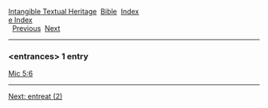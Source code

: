 [Intangible Textual Heritage](../../index)  [Bible](../index) 
[Index](index)   
[e Index](_e_)  
  [Previous](c03768)  [Next](c03770) 

------------------------------------------------------------------------

### &lt;entrances&gt; 1 entry

[Mic 5:6](../kjv/mic005.htm#006)  

------------------------------------------------------------------------

[Next: entreat (2)](c03770)
